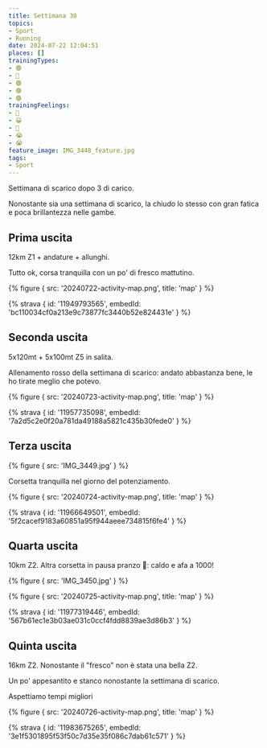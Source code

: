 ```yaml
---
title: Settimana 30
topics:
- Sport
- Running
date: 2024-07-22 12:04:51
places: []
trainingTypes:
- 🟢
- 🔴
- 🟢
- 🟢
- 🟢
trainingFeelings:
- 🙂
- 😀
- 🙂
- 😭
- 😭
feature_image: IMG_3448_feature.jpg
tags:
- Sport
---
```


Settimana di scarico dopo 3 di carico.
<!--more-->

Nonostante sia una settimana di scarico, la chiudo lo stesso con gran fatica e poca brillantezza nelle gambe.

## Prima uscita
12km Z1 + andature + allunghi.

Tutto ok, corsa tranquilla con un po' di fresco mattutino.

{% figure { src: '20240722-activity-map.png', title: 'map' } %}

{% strava { id: '11949793565', embedId: 'bc110034cf0a213e9c73877fc3440b52e824431e' } %}

## Seconda uscita
5x120mt + 5x100mt Z5 in salita.

Allenamento rosso della settimana di scarico: andato abbastanza bene, le ho tirate meglio che potevo.

{% figure { src: '20240723-activity-map.png', title: 'map' } %}

{% strava { id: '11957735098', embedId: '7a2d5c2e0f20a781da49188a5821c435b30fede0' } %}

## Terza uscita

{% figure { src: 'IMG_3449.jpg' } %}

Corsetta tranquilla nel giorno del potenziamento.

{% figure { src: '20240724-activity-map.png', title: 'map' } %}

{% strava { id: '11966649501', embedId: '5f2cacef9183a60851a95f944aeee734815f6fe4' } %}

## Quarta uscita
10km Z2. Altra corsetta in pausa pranzo 🥵: caldo e afa a 1000!

{% figure { src: 'IMG_3450.jpg' } %}

{% figure { src: '20240725-activity-map.png', title: 'map' } %}

{% strava { id: '11977319446', embedId: '567b61ec1e3b03ae031c0ccf4fdd8839ae3d86b3' } %}

## Quinta uscita
16km Z2. Nonostante il "fresco" non è stata una bella Z2.

Un po' appesantito e stanco nonostante la settimana di scarico.

Aspettiamo tempi migliori

{% figure { src: '20240726-activity-map.png', title: 'map' } %}

{% strava { id: '11983675265', embedId: '3e1f5301895f53f50c7d35e35f086c7dab61c571' } %}
